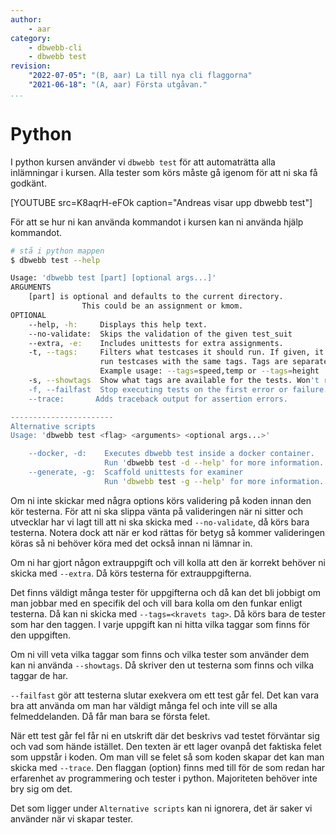 ```yaml
---
author:
    - aar
category:
    - dbwebb-cli
    - dbwebb test
revision:
    "2022-07-05": "(B, aar) La till nya cli flaggorna"
    "2021-06-18": "(A, aar) Första utgåvan."
...
```

Python
==================================

I python kursen använder vi `dbwebb test` för att automaträtta alla inlämningar i kursen. Alla tester som körs måste gå igenom för att ni ska få godkänt.

[YOUTUBE src=K8aqrH-eFOk caption="Andreas visar upp dbwebb test"]

För att se hur ni kan använda kommandot i kursen kan ni använda hjälp kommandot.

```bash
# stå i python mappen
$ dbwebb test --help

Usage: 'dbwebb test [part] [optional args...]'
ARGUMENTS
    [part] is optional and defaults to the current directory.
                This could be an assignment or kmom.
OPTIONAL
    --help, -h:     Displays this help text.
    --no-validate:  Skips the validation of the given test_suit
    --extra, -e:    Includes unittests for extra assignments.
    -t, --tags:     Filters what testcases it should run. If given, it will only
                    run testcases with the same tags. Tags are separated by a comma (",")
                    Example usage: --tags=speed,temp or --tags=height
    -s, --showtags  Show what tags are available for the tests. Won't run any tests!
    -f, --failfast  Stop executing tests on the first error or failure.
    --trace:       Adds traceback output for assertion errors.

-----------------------
Alternative scripts
Usage: 'dbwebb test <flag> <arguments> <optional args...>'

    --docker, -d:    Executes dbwebb test inside a docker container.
                     Run 'dbwebb test -d --help' for more information.
    --generate, -g:  Scaffold unittests for examiner
                     Run 'dbwebb test -g --help' for more information.
```

Om ni inte skickar med några options körs validering på koden innan den kör testerna. För att ni ska slippa vänta på valideringen när ni sitter och utvecklar har vi lagt till att ni ska skicka med `--no-validate`, då körs bara testerna. Notera dock att när er kod rättas för betyg så kommer valideringen köras så ni behöver köra med det också innan ni lämnar in.

Om ni har gjort någon extrauppgift och vill kolla att den är korrekt behöver ni skicka med `--extra`. Då körs testerna för extrauppgifterna.

Det finns väldigt många tester för uppgifterna och då kan det bli jobbigt om man jobbar med en specifik del och vill bara kolla om den funkar enligt testerna. Då kan ni skicka med `--tags=<kravets tag>`. Då körs bara de tester som har den taggen. I varje uppgift kan ni hitta vilka taggar som finns för den uppgiften.

Om ni vill veta vilka taggar som finns och vilka tester som använder dem kan ni använda `--showtags`. Då skriver den ut testerna som finns och vilka taggar de har.

`--failfast` gör att testerna slutar exekvera om ett test går fel. Det kan vara bra att använda om man har väldigt många fel och inte vill se alla felmeddelanden. Då får man bara se första felet.

När ett test går fel får ni en utskrift där det beskrivs vad testet förväntar sig och vad som hände istället. Den texten är ett lager ovanpå det faktiska felet som uppstår i koden. Om man vill se felet så som koden skapar det kan man skicka med `--trace`. Den flaggan (option) finns med till för de som redan har erfarenhet av programmering och tester i python. Majoriteten behöver inte bry sig om det.

Det som ligger under `Alternative scripts` kan ni ignorera, det är saker vi använder när vi skapar tester.
